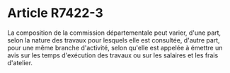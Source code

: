 # Article R7422-3

  
La composition de la commission départementale peut varier, d'une part, selon la nature des travaux pour lesquels elle est consultée, d'autre part, pour une même branche d'activité, selon qu'elle est appelée à émettre un avis sur les temps d'exécution des travaux ou sur les salaires et les frais d'atelier.